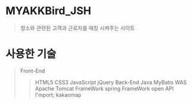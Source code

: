 # MYAKKBird_JSH
>청소와 관련된 고객과 근로자를 매칭 시켜주는 사이트

# 사용한 기술
>Front-End
>>HTML5
>>CSS3
>>JavaScript
>>jQuery
>Back-End
>>Java
>>MyBatis
>WAS
>>Apache Tomcat
>FrameWork
>>spring FrameWork
>open API
>>I'mport;
>>kakaomap
